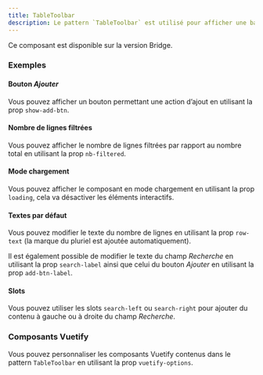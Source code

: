 ```yaml
---
title: TableToolbar
description: Le pattern `TableToolbar` est utilisé pour afficher une barre au-dessus des tableaux.
---
```


<doc-alert-bridge class="mb-8">

Ce composant est disponible sur la version Bridge.

</doc-alert-bridge>


<doc-tabs>

<doc-tab-item label="Utilisation">

<doc-usage name="table-toolbar"></doc-usage>

### Exemples

#### Bouton *Ajouter*

Vous pouvez afficher un bouton permettant une action d’ajout en utilisant la prop `show-add-btn`.

<doc-example file="table-toolbar/add-btn"></doc-example>

#### Nombre de lignes filtrées

Vous pouvez afficher le nombre de lignes filtrées par rapport au nombre total en utilisant la prop `nb-filtered`.

<doc-example file="table-toolbar/nb-filtered"></doc-example>

#### Mode chargement

Vous pouvez afficher le composant en mode chargement en utilisant la prop `loading`, cela va désactiver les éléments interactifs.

<doc-example file="table-toolbar/loading"></doc-example>

#### Textes par défaut

Vous pouvez modifier le texte du nombre de lignes en utilisant la prop `row-text` (la marque du pluriel est ajoutée automatiquement).

Il est également possible de modifier le texte du champ *Recherche* en utilisant la prop `search-label` ainsi que celui du bouton *Ajouter* en utilisant la prop `add-btn-label`.

<doc-example file="table-toolbar/labels"></doc-example>

#### Slots

Vous pouvez utiliser les slots `search-left` ou `search-right` pour ajouter du contenu à gauche ou à droite du champ *Recherche*.

<doc-example file="table-toolbar/slots"></doc-example>

</doc-tab-item>

<doc-tab-item label="API">
<doc-api name="table-toolbar"></doc-api>
</doc-tab-item>

<doc-tab-item label="Personnalisation">

### Composants Vuetify

Vous pouvez personnaliser les composants Vuetify contenus dans le pattern `TableToolbar` en utilisant la prop `vuetify-options`.

<doc-example file="table-toolbar/options"></doc-example>

</doc-tab-item>

</doc-tabs>
